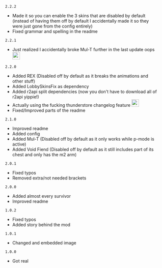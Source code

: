 `2.2.2`

- Made it so you can enable the 3 skins that are disabled by default (instead of having them off by default I accidentally made it so they were just gone from the config entirely)
- Fixed grammar and spelling in the readme

`2.2.1`

- Just realized I accidentally broke Mul-T further in the last update oops <img src="https://cdn.discordapp.com/attachments/1046502612406636734/1094347747370487910/1086494229003501578.png" width="24"/>

`2.2.0`

- Added REX (Disabled off by default as it breaks the animations and other stuff)
- Added LobbySkinsFix as dependency
- Added r2api split dependencies (now you don't have to download all of r2api yippie!)
- Actually using the fucking thunderstore changelog feature <img src="https://cdn.discordapp.com/attachments/1046502612406636734/1092548501197561916/1076259075312074763.png" width="24"/>
- Fixed/Improved parts of the readme

`2.1.0`

- Improved readme
- Added config
- Added Mul-T (Disabled off by default as it only works while p-mode is active)
- Added Void Fiend (Disabled off by default as it still includes part of its chest and only has the m2 arm)

`2.0.1`

- Fixed typos
- Removed extra/not needed brackets 

`2.0.0`

- Added almost every survivor
- Improved readme

`1.0.2` 

- Fixed typos
- Added story behind the mod

`1.0.1`

- Changed and embedded image

`1.0.0`

- Got real